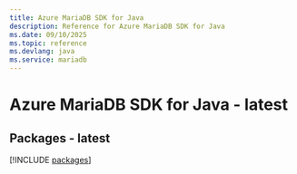 ```yaml
---
title: Azure MariaDB SDK for Java
description: Reference for Azure MariaDB SDK for Java
ms.date: 09/10/2025
ms.topic: reference
ms.devlang: java
ms.service: mariadb
---
```

# Azure MariaDB SDK for Java - latest
## Packages - latest
[!INCLUDE [packages](mariadb-index.md)]